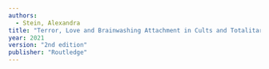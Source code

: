 ```yaml
---
authors:
  - Stein, Alexandra
title: "Terror, Love and Brainwashing Attachment in Cults and Totalitarian Systems"
year: 2021
version: "2nd edition"
publisher: "Routledge"
---
```

